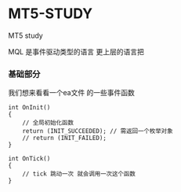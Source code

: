 # MT5-STUDY
MT5 study

MQL 是事件驱动类型的语言   更上层的语言把

### 基础部分
我们想来看看一个ea文件  的一些事件函数
```
int OnInit() 
{
    // 全局初始化函数
    return (INIT_SUCCEEDED); // 需返回一个枚举对象
    // return (INIT_FAILED);
}

int OnTick() 
{
    // tick 跳动一次 就会调用一次这个函数
}



```